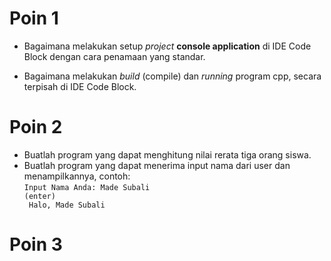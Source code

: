 # Poin 1

- Bagaimana melakukan setup <i>project</i> <b>console application</b> di IDE Code Block dengan cara penamaan yang standar.

- Bagaimana melakukan <i>build</i> (compile) dan <i>running</i> program cpp, secara terpisah di IDE Code Block.

# Poin 2

- Buatlah program yang dapat menghitung nilai rerata tiga orang siswa.
- Buatlah program yang dapat menerima input nama dari user dan menampilkannya, contoh:<br><code>Input Nama Anda: Made Subali (enter)<br>
Halo, Made Subali</code>

# Poin 3